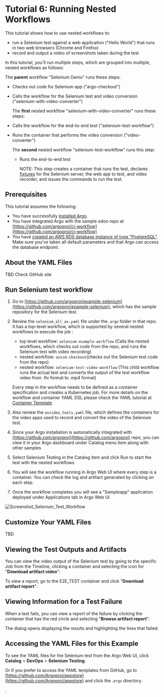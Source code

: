 # Tutorial 6: Running Nested Workflows

This tutorial shows how to use nested workflows to:

*   run a Selenium test against a web application ("Hello World") that runs in two web browsers (Chrome and Firefox)
*   record and output a video of screenshots taken during the test

In this tutorial, you'll run multiple steps, which are grouped into multiple, nested workflows as follows:

The **parent** workflow "Selenium Demo" runs these steps:
* Checks out code for Selenium app ("argo-checkout")
* Calls the workflow for the Selenium test and video conversion ("selenium-with-video-converter")

  The **first** nested workflow "selenium-with-video-converter" runs these steps:
 * Calls the workflow for the end-to-end test ("selenium-test-workflow")
 * Runs the container that performs the video conversion ("video-converter")

   The **second** nested workflow "selenium-test-workflow" runs this step:
   * Runs the end-to-end test

     NOTE: This step creates a container that runs the test, declares [fixtures](./../infrastructure/using_fixtures.md) for the Selenium server, the web app to test, and video recorder, and issues the commands to run the test.

## Prerequisites

  This tutorial assumes the following:

  * You have successfully [installed Argo](https://argoproj.github.io/argo-site/get-started/installation).
  * You have integrated Argo with the sample odoo repo at [https://github.com/argoproj/ci-workflow](https://github.com/argoproj/ci-workflow)
  * You have [created an AWS RDS database instance of type "PostgreSQL"](http://docs.aws.amazon.com/AmazonRDS/latest/UserGuide/CHAP_GettingStarted.CreatingConnecting.PostgreSQL.html). Make sure you've taken all default parameters and that Argo can access the database endpoint.

## About the YAML Files

TBD  Check GitHub site

## Run Selenium test workflow

1.  Go to [https://github.com/argoproj/example-selenium](https://github.com/argoproj/example-selenium), which has the sample repository for the Selenium test.
2.  Review the `selenium_all_ax.yaml` file under the`.argo` folder in that repo. It has a top-level workflow, which is supported by several nested workflows to execute the job :

    *   top level workflow: `selenium-example-workflow` (Calls the nested workflows, which checks out code from the repo, and runs the Selenium test with video recording)
    *   nested workflow: `axscm-checkout`(checks out the Selenium test code from the repo)
    *   nested workflow: `selenium-test-video-workflow` (This child workflow runs the actual test and converts the output of the test workflow video from .flv format to .mp4 format)

    Every step in the workflow needs to be defined as a container specification and creates a Kubernetes job. For more details on the workflow and container YAML DSL please check the YAML tutorial at [Container Template](./../yaml/container_templates.md)

3.  Also review the `axvideo_tools.yaml` file, which defines the containers for the video apps used to record and convert the video of the Selenium test.
4.  Since your Argo installation is automatically integrated with [https://github.com/argoproj](https://github.com/argoproj) repo, you can view it in your Argo dashboard under Catalog menu item along with other samples
5.  Select Selenium Testing in the Catalog item and click Run to start the test with the nested workflows
6.  You will see the workflow running in Argo Web UI where every step is a container. You can check the log and artifact generated by clicking on each step.
7.  Once the workflow completes you will see a "Sampleapp" application deployed under Applications tab in Argo Web UI.

  ![Screenshot_Selenium_Test_Workflow]()

## Customize Your YAML Files

TBD

## Viewing the Test Outputs and Artifacts

You can view the video output of the Selenium test by going to the specific Job from the Timeline, clicking a container and selecting the icon for "**Download artifact video**":

To view a report, go to the E2E_TEST container and click "**Download artifact report**":

## Viewing Information for a Test Failure

When a test fails, you can view a report of the failure by clicking the container that has the red circle and selecting "**Browse artifact report**":

The dialog opens displaying the results and highlighting the lines that failed:

## Accessing the YAML Files for this Example

To see the YAML files for the Selenium test from the Argo Web UI, click **Catalog** > **DevOps** > **Selenium Testing.**

Or if you prefer to access the YAML templates from GitHub, go to [https://github.com/Argoproj/appstore](https://github.com/Argoproj/appstore) and click the .`argo` directory.

.
